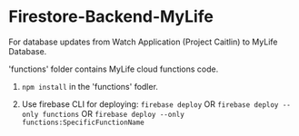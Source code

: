 # Firestore-Backend-MyLife

For database updates from Watch Application (Project Caitlin) to MyLife Database.

'functions' folder contains MyLife cloud functions code.

1. `npm install` in the 'functions' fodler.

2. Use firebase CLI for deploying: `firebase deploy` OR `firebase deploy --only functions` OR `firebase deploy --only functions:SpecificFunctionName`
